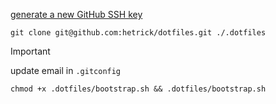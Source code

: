 [generate a new GitHub SSH key](https://docs.github.com/en/authentication/connecting-to-github-with-ssh)

```
git clone git@github.com:hetrick/dotfiles.git ./.dotfiles
```

> [!IMPORTANT]  
> update email in `.gitconfig`

```
chmod +x .dotfiles/bootstrap.sh && .dotfiles/bootstrap.sh
```